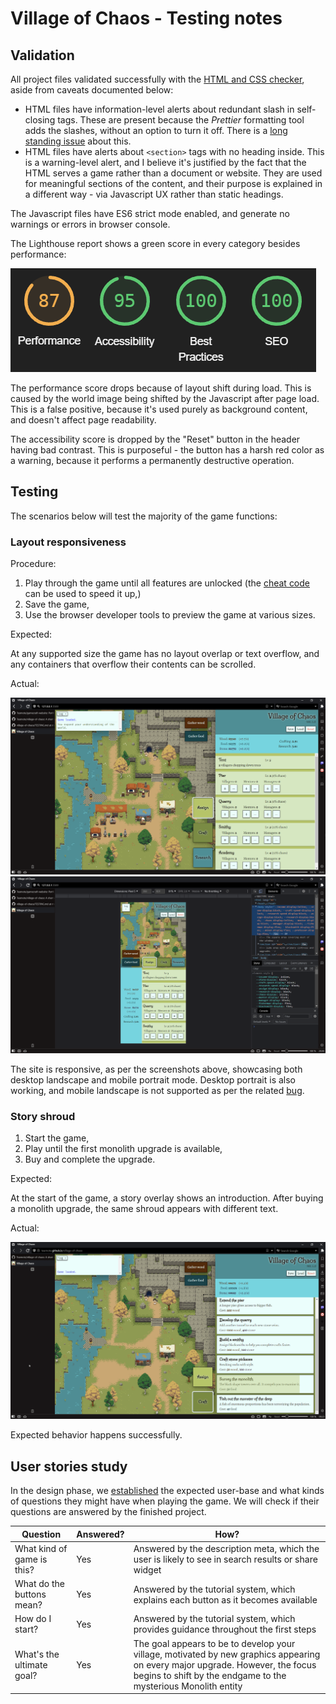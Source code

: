 # Village of Chaos - Testing notes

## Validation

All project files validated successfully with the [HTML and CSS checker](https://validator.w3.org/nu), aside from caveats documented below:

-   HTML files have information-level alerts about redundant slash in self-closing tags. These are present because the _Prettier_ formatting tool adds the slashes, without an option to turn it off. There is a [long standing issue](https://github.com/prettier/prettier/issues/5246) about this.
-   HTML files have alerts about `<section>` tags with no heading inside. This is a warning-level alert, and I believe it's justified by the fact that the HTML serves a game rather than a document or website. They are used for meaningful sections of the content, and their purpose is explained in a different way - via Javascript UX rather than static headings.

The Javascript files have ES6 strict mode enabled, and generate no warnings or errors in browser console.

The Lighthouse report shows a green score in every category besides performance:

![Lighthouse report card](lighthouse.png)

The performance score drops because of layout shift during load. This is caused by the world image being shifted by the Javascript after page load. This is a false positive, because it's used purely as background content, and doesn't affect page readability.

The accessibility score is dropped by the "Reset" button in the header having bad contrast. This is purposeful - the button has a harsh red color as a warning, because it performs a permanently destructive operation.

## Testing

The scenarios below will test the majority of the game functions:

### Layout responsiveness

Procedure:

1.  Play through the game until all features are unlocked (the [cheat code](../README.md#important-notes) can be used to speed it up,)
2.  Save the game,
3.  Use the browser developer tools to preview the game at various sizes.

Expected:

At any supported size the game has no layout overlap or text overflow, and any containers that overflow their contents can be scrolled.

Actual:

![Screenshot of the website displaying at desktop size](testing/layout-desktop.png)
![Screenshot of the website displaying at mobile size](testing/layout-mobile.png)

The site is responsive, as per the screenshots above, showcasing both desktop landscape and mobile portrait mode. Desktop portrait is also working, and mobile landscape is not supported as per the related [bug](../README.md#bugs).

### Story shroud

1.  Start the game,
2.  Play until the first monolith upgrade is available,
3.  Buy and complete the upgrade.

Expected:

At the start of the game, a story overlay shows an introduction. After buying a monolith upgrade, the same shroud appears with different text.

Actual:

![Screen recording of the story shroud appearing after a monolith upgrade is bought](testing/story.gif)

Expected behavior happens successfully.

## User stories study

In the design phase, we [established](DESIGN.md#user-stories) the expected user-base and what kinds of questions they might have when playing the game. We will check if their questions are answered by the finished project.

| Question                   | Answered? | How?                                                                                                                                                                                            |
|----------------------------|-----------|-------------------------------------------------------------------------------------------------------------------------------------------------------------------------------------------------|
| What kind of game is this? | Yes       | Answered by the description meta, which the user is likely to see in search results or share widget                                                                                             |
| What do the buttons mean?  | Yes       | Answered by the tutorial system, which explains each button as it becomes available                                                                                                             |
| How do I start?            | Yes       | Answered by the tutorial system, which provides guidance throughout the first steps                                                                                                             |
| What's the ultimate goal?  | Yes       | The goal appears to be to develop your village, motivated by new graphics appearing on every major upgrade. However, the focus begins to shift by the endgame to the mysterious Monolith entity |
